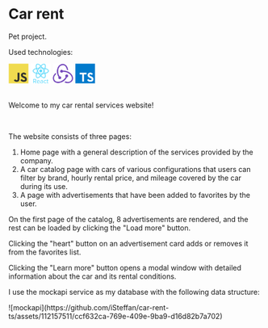 <h1>Car rent</h1>
Pet project.

</br>
<p>Used technologies:</p>
<div align="left">
 <img src="https://github.com/devicons/devicon/blob/master/icons/javascript/javascript-original.svg" title="JavaScript" alt="JavaScript" width="40" height="40"/>
 <img src="https://github.com/devicons/devicon/blob/master/icons/react/react-original-wordmark.svg" title="React" alt="React" width="40" height="40"/>
 <img src="https://github.com/devicons/devicon/blob/master/icons/redux/redux-original.svg" title="Redux" alt="Redux" width="40" height="40"/>
 <img src="https://github.com/devicons/devicon/blob/master/icons/typescript/typescript-original.svg" title="TypeScript" alt="TypeScript" width="40" height="40"/>
</div>
</br>
<p>Welcome to my car rental services website!</p>

</br>
<p>The website consists of three pages:</p>
<ol>
<li>Home page with a general description of the services provided by the company.</li>
<li>A car catalog page with cars of various configurations that users can filter by brand, hourly rental price, and mileage covered by the car during its use.</li>
<li>A page with advertisements that have been added to favorites by the user.</li></ol>
  
<p>On the first page of the catalog, 8 advertisements are rendered, and the rest can be loaded by clicking the "Load more" button.</p>
<p>Clicking the "heart" button on an advertisement card adds or removes it from the favorites list.</p>
<p>Clicking the "Learn more" button opens a modal window with detailed information about the car and its rental conditions.</p>

<p>I use the mockapi service as my database with the following data structure:</p>
![mockapi](https://github.com/iSteffan/car-rent-ts/assets/112157511/ccf632ca-769e-409e-9ba9-d16d82b7a702)

